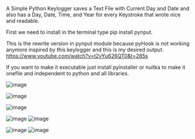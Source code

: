 A Simple Python Keylogger saves a Text File with Current Day and Date and also has a Day, Date, Time, and Year for every Keystroke that wrote nice and readable.

First we need to install in the terminal type pip install pynput.

This is the rewrite version in pynput module because pyHook is not working anymore inspired by this keylogger and this is my desired output.
https://www.youtube.com/watch?v=t2vYu626QT0&t=285s

If you want to make it executable just install pyinstaller or nuitka to make it onefile and independent to python and all libraries.

![image](https://user-images.githubusercontent.com/101923825/185301220-4b3934ce-b5b6-44ce-977d-8f4a654fa14b.png)



![image](https://user-images.githubusercontent.com/101923825/185301112-376c36dd-6582-4f90-84e4-7a8eeeee075c.png)

![image](https://user-images.githubusercontent.com/101923825/185299732-7f27729d-6e0d-45e4-8649-725b6c0f04eb.png)


![image](https://user-images.githubusercontent.com/101923825/185300968-a063bcc4-8abb-4d49-ad84-8f7c6f7da490.png)
![image](https://user-images.githubusercontent.com/101923825/185299661-4ac6fbd2-b85e-4561-92e7-0332fa42b2b3.png)


![image](https://user-images.githubusercontent.com/101923825/185301037-c17f5837-1f29-42ad-bc01-0d580bda19e8.png)
![image](https://user-images.githubusercontent.com/101923825/185299790-ac1e4eab-80cf-4505-b68f-8166fadef0c7.png)

